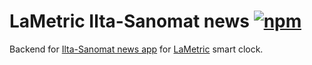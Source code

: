 # LaMetric Ilta-Sanomat news [![npm][npm-image]][npm-url]

Backend for [Ilta-Sanomat news app][app] for [LaMetric] smart clock.

[npm-image]: https://img.shields.io/npm/v/lametric-yle.svg
[npm-url]: https://npmjs.org/package/lametric-yle
[LaMetric]: https://lametric.com
[app]: https://apps.lametric.com/apps/ilta-sanomat/11514
